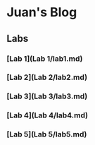 # Juan's Blog

## Labs

### [Lab 1](Lab 1/lab1.md)
### [Lab 2](Lab 2/lab2.md)
### [Lab 3](Lab 3/lab3.md)
### [Lab 4](Lab 4/lab4.md)
### [Lab 5](Lab 5/lab5.md)
